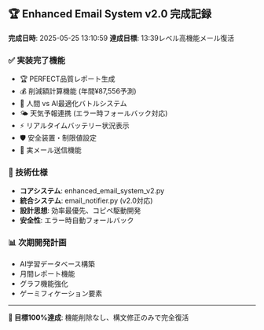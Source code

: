 ## 🏆 Enhanced Email System v2.0 完成記録

**完成日時**: 2025-05-25 13:10:59
**達成目標**: 13:39レベル高機能メール復活

### ✅ 実装完了機能
- 🏆 PERFECT品質レポート生成
- 💰 削減額計算機能 (年間¥87,556予測)
- 🔋 人間 vs AI最適化バトルシステム
- 🌤️ 天気予報連携 (エラー時フォールバック対応)
- ⚡ リアルタイムバッテリー状況表示
- 🛡️ 安全装置・制限値設定
- 📧 実メール送信機能

### 🚀 技術仕様
- **コアシステム**: enhanced_email_system_v2.py
- **統合システム**: email_notifier.py (v2.0対応)
- **設計思想**: 効率最優先、コピペ駆動開発
- **安全性**: エラー時自動フォールバック

### 📊 次期開発計画
- AI学習データベース構築
- 月間レポート機能
- グラフ機能強化
- ゲーミフィケーション要素

---
**🎯 目標100%達成**: 機能削除なし、構文修正のみで完全復活
